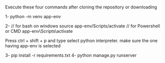 Execute these four commands after cloning the repository or downloading

1- python -m venv app-env

2- 
// for bash on windows
source app-env/Scripts/activate
// for Powershell or CMD
app-env\Scripts\activate

Press ctrl + shift + p and type select python interpreter. make sure the one having app-env is selected

3- pip install -r requirements.txt
4- python manage.py runserver
